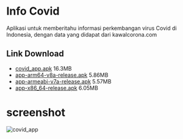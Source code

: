 # Info Covid

Aplikasi untuk memberitahu informasi perkembangan virus Covid di Indonesia, dengan data yang didapat dari kawalcorona.com

## Link Download
- [covid_app.apk](https://github.com/ayyuby26/Info_Covid/raw/master/Info%20Covid.apk) 16.3MB
- [app-arm64-v8a-release.apk](https://github.com/ayyuby26/Info_Covid/raw/master/app-arm64-v8a-release.apk) 5.86MB
- [app-armeabi-v7a-release.apk](https://github.com/ayyuby26/Info_Covid/raw/master/app-armeabi-v7a-release.apk) 5.57MB
- [app-x86_64-release.apk](https://github.com/ayyuby26/Info_Covid/raw/master/app-x86_64-release.apk) 6.05MB

# screenshot
![covid_app](https://user-images.githubusercontent.com/18584572/86500251-085b7680-bdba-11ea-901c-d55b55a92e14.jpg)
